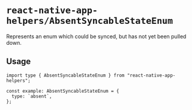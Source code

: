 # `react-native-app-helpers/AbsentSyncableStateEnum`

Represents an enum which could be synced, but has not yet been pulled down.

## Usage

```tsx
import type { AbsentSyncableStateEnum } from "react-native-app-helpers";

const example: AbsentSyncableStateEnum = {
  type: `absent`,
};
```

